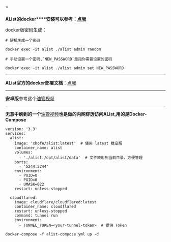 ⭐

**AList的docker****安装可以参考：**[**点我**](https://blog.csdn.net/2202_75326331/article/details/139613342)

docker版密码生成：

`# 随机生成一个密码`

`docker exec -it alist ./alist admin random`

``# 手动设置一个密码,`NEW_PASSWORD`是指你需要设置的密码``

`docker exec -it alist ./alist admin set NEW_PASSWORD`

----------

**AList官方的docker部署文档**：[点我](https://alist.nn.ci/zh/guide/install/docker.html#%E9%95%9C%E5%83%8F%E7%89%88%E6%9C%AC)

----------

**安卓版**参考这个[油管视频](https://www.youtube.com/watch?v=ZI539379XnY&t=192s)

----------

**无意中刷到的一个**[油管视频](https://blog.nbvil.com/nat/nat-cf/)**也是做的内网穿透访问AList,用的是Docker-Compose**

```
version: '3.3'
services:
  alist:
    image: 'xhofe/alist:latest'  # 使用 latest 稳定版
    container_name: alist
    volumes:
      - './alist:/opt/alist/data'  # 文件映射到当前目录，方便管理
    ports:
      - '5244:5244'
    environment:
      - PUID=0
      - PGID=0
      - UMASK=022
    restart: unless-stopped

  cloudflared:
    image: cloudflare/cloudflared:latest
    container_name: cloudflared
    restart: unless-stopped
    command: tunnel run
    environment:
      - TUNNEL_TOKEN=<your-tunnel-token>  # 提供 Token
```

```
docker-compose -f alist-compose.yml up -d
```
<!--stackedit_data:
eyJoaXN0b3J5IjpbMjAzMzY4ODA2N119
-->